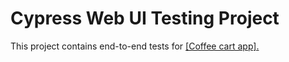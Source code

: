 # Cypress Web UI Testing Project

This project contains end-to-end tests for [\[Coffee cart app\].](https://coffee-cart.app/)
